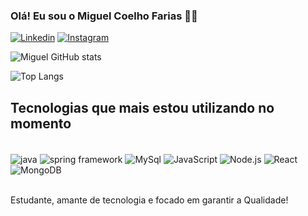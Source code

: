 ### Olá! Eu sou o Miguel Coelho Farias 🤙🏽

[![Linkedin](https://img.shields.io/badge/LinkedIn-0077B5?style=for-the-badge&logo=linkedin&logoColor=white)](www.linkedin.com/in/miguel-farias-5aa162259)
[![Instagram](https://img.shields.io/badge/Instagram-E4405F?style=for-the-badge&logo=instagram&logoColor=white)](https://instagram.com/miguel__fariass?igshid=OGQ5ZDc2ODk2ZA==)



![Miguel GitHub stats](https://github-readme-stats.vercel.app/api?username=MiguelCoelhoFarias&show_icons=true&theme=onedark)

![Top Langs](https://github-readme-stats.vercel.app/api/top-langs/?username=MiguelCoelhoFarias&layout=compact)

## Tecnologias que mais estou utilizando no momento

<div style='display: inline_block'><br/>
    <img align="center" alt="java" src="https://img.shields.io/badge/Java-ED8B00?style=for-the-badge&logo=openjdk&logoColor=white" />
    <img align="center" alt="spring framework" src="https://img.shields.io/badge/Spring-6DB33F?style=for-the-badge&logo=spring&logoColor=white" />
    <img align="center" alt="MySql" src="https://img.shields.io/badge/MySQL-00000F?style=for-the-badge&logo=mysql&logoColor=white" />
    <img align="center" alt="JavaScript" src="https://img.shields.io/badge/JavaScript-F7DF1E?style=for-the-badge&logo=javascript&logoColor=black" />
    <img align="center" alt="Node.js" src="https://img.shields.io/badge/Node.js-43853D?style=for-the-badge&logo=node.js&logoColor=white" />
    <img align="center" alt="React" src="https://img.shields.io/badge/React-20232A?style=for-the-badge&logo=react&logoColor=61DAFB" />
        <img align="center" alt="MongoDB" src="https://img.shields.io/badge/MongoDB-4EA94B?style=for-the-badge&logo=mongodb&logoColor=white" />
</div><br/>

Estudante, amante de tecnologia e focado em garantir a Qualidade!
